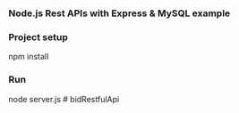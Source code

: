### Node.js Rest APIs with Express & MySQL example

### Project setup
npm install

### Run
node server.js
#   b i d R e s t f u l A p i 
 
 
